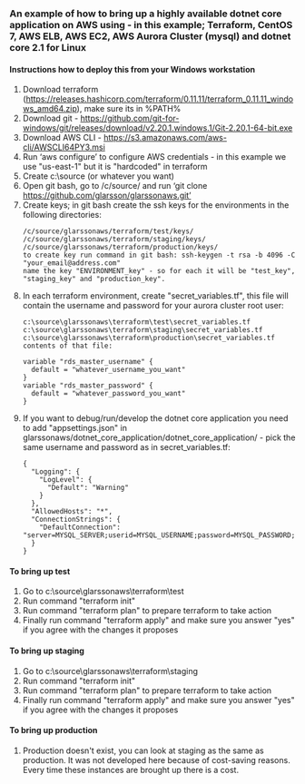 ### An example of how to bring up a highly available dotnet core application on AWS using - in this example; Terraform, CentOS 7, AWS ELB, AWS EC2, AWS Aurora Cluster (mysql) and dotnet core 2.1 for Linux

#### Instructions how to deploy this from your Windows workstation
1. Download terraform (https://releases.hashicorp.com/terraform/0.11.11/terraform_0.11.11_windows_amd64.zip), make sure its in %PATH%
2. Download git - https://github.com/git-for-windows/git/releases/download/v2.20.1.windows.1/Git-2.20.1-64-bit.exe
3. Download AWS CLI - https://s3.amazonaws.com/aws-cli/AWSCLI64PY3.msi
4. Run ‘aws configure’ to configure AWS credentials - in this example we use "us-east-1" but it is "hardcoded" in terraform
5. Create c:\source (or whatever you want)
6. Open git bash, go to /c/source/ and run ‘git clone https://github.com/glarsson/glarssonaws.git’
7. Create keys; in git bash create the ssh keys for the environments in the following directories:
   ```
   /c/source/glarssonaws/terraform/test/keys/
   /c/source/glarssonaws/terraform/staging/keys/
   /c/source/glarssonaws/terraform/production/keys/
   to create key run command in git bash: ssh-keygen -t rsa -b 4096 -C "your_email@address.com"
   name the key "ENVIRONMENT_key" - so for each it will be "test_key", "staging_key" and "production_key".
   ```
8. In each terraform environment, create "secret_variables.tf", this file will contain the username and password for your aurora cluster root user:
   ```
   c:\source\glarssonaws\terraform\test\secret_variables.tf
   c:\source\glarssonaws\terraform\staging\secret_variables.tf
   c:\source\glarssonaws\terraform\production\secret_variables.tf
   contents of that file:
   
   variable "rds_master_username" {
     default = "whatever_username_you_want"
   }
   variable "rds_master_password" {
     default = "whatever_password_you_want"
   }
   ```
9. If you want to debug/run/develop the dotnet core application you need to add "appsettings.json" in glarssonaws/dotnet_core_application/dotnet_core_application/ - pick the same username and password as in secret_variables.tf:
   ```
   {
     "Logging": {
       "LogLevel": {
         "Default": "Warning"
       }
     },
     "AllowedHosts": "*",
     "ConnectionStrings": {
       "DefaultConnection": "server=MYSQL_SERVER;userid=MYSQL_USERNAME;password=MYSQL_PASSWORD;database=glarssonaws_db;"
     }
   }
   ```

#### To bring up test
1. Go to c:\source\glarssonaws\terraform\test
2. Run command "terraform init"
3. Run command "terraform plan" to prepare terraform to take action
4. Finally run command "terraform apply" and make sure you answer "yes" if you agree with the changes it proposes
   
#### To bring up staging
1. Go to c:\source\glarssonaws\terraform\staging
2. Run command "terraform init"
3. Run command "terraform plan" to prepare terraform to take action
4. Finally run command "terraform apply" and make sure you answer "yes" if you agree with the changes it proposes
   
#### To bring up production
1. Production doesn't exist, you can look at staging as the same as production. It was not developed here because of cost-saving reasons. Every time these instances are brought up there is a cost.
